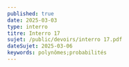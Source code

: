 ```yaml
---
published: true
date: 2025-03-03
type: interro
titre: Interro 17
sujet: /public/devoirs/interro 17.pdf
dateSujet: 2025-03-06
keywords: polynômes;probabilités
---
```

